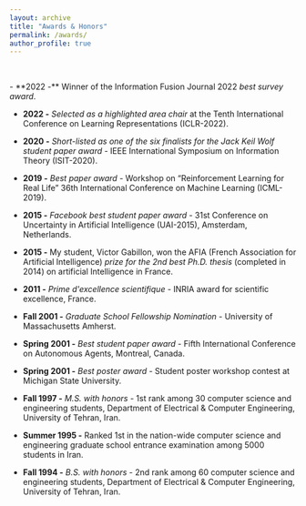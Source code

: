 ```yaml
---
layout: archive
title: "Awards & Honors"
permalink: /awards/
author_profile: true
---
```

<p>&nbsp;</p>
- **2022 -** Winner of the Information Fusion Journal 2022 <em>best survey award</em>.

- **2022 -** <em>Selected as a highlighted area chair</em> at the Tenth International Conference on Learning Representations (ICLR-2022).

- **2020 -** <em>Short-listed as one of the six finalists for the Jack Keil Wolf student paper award</em> - IEEE International Symposium on Information Theory (ISIT-2020).

- **2019 -** <em>Best paper award</em> - Workshop on “Reinforcement Learning for Real Life” 36th International Conference on Machine Learning (ICML-2019).

- **2015 -** <em>Facebook best student paper award</em> - 31st Conference on Uncertainty in Artificial Intelligence (UAI-2015), Amsterdam, Netherlands.

- **2015 -** My student, Victor Gabillon, won the AFIA (French Association for Artificial Intelligence) <em>prize for the 2nd best Ph.D. thesis</em> (completed in 2014) on artificial Intelligence in France.

- **2011 -** <em>Prime d'excellence scientifique</em> - INRIA award for scientific excellence, France.

- **Fall 2001 -** <em>Graduate School Fellowship Nomination</em> - University of Massachusetts Amherst.

- **Spring 2001 -** <em>Best student paper award</em> - Fifth International Conference on Autonomous Agents, Montreal, Canada.

- **Spring 2001 -** <em>Best poster award</em> - Student poster workshop contest at Michigan State University.

- **Fall 1997 -** <em>M.S. with honors</em> - 1st rank among 30 computer science and engineering students, Department of Electrical & Computer Engineering, University of Tehran, Iran.

- **Summer 1995 -** Ranked 1st in the nation-wide computer science and engineering graduate school entrance examination among 5000 students in Iran.

- **Fall 1994 -** <em>B.S. with honors</em> - 2nd rank among 60 computer science and engineering students, Department of Electrical & Computer Engineering, University of Tehran, Iran.